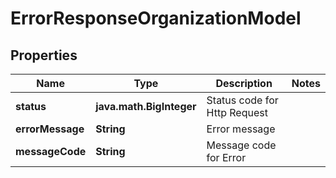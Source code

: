 

# ErrorResponseOrganizationModel


## Properties

| Name | Type | Description | Notes |
|------------ | ------------- | ------------- | -------------|
|**status** | **java.math.BigInteger** | Status code for Http Request |  |
|**errorMessage** | **String** | Error message |  |
|**messageCode** | **String** | Message code for Error |  |



